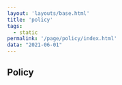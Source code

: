 ```yaml
---
layout: 'layouts/base.html'
title: 'policy'
tags:
  - static
permalink: '/page/policy/index.html'
data: "2021-06-01"
---
```


## Policy